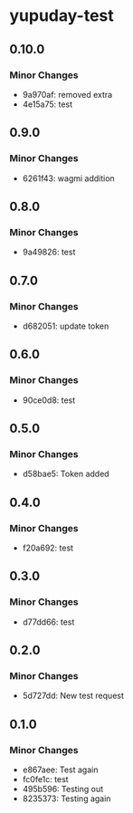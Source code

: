 # yupuday-test

## 0.10.0

### Minor Changes

- 9a970af: removed extra
- 4e15a75: test

## 0.9.0

### Minor Changes

- 6261f43: wagmi addition

## 0.8.0

### Minor Changes

- 9a49826: test

## 0.7.0

### Minor Changes

- d682051: update token

## 0.6.0

### Minor Changes

- 90ce0d8: test

## 0.5.0

### Minor Changes

- d58bae5: Token added

## 0.4.0

### Minor Changes

- f20a692: test

## 0.3.0

### Minor Changes

- d77dd66: test

## 0.2.0

### Minor Changes

- 5d727dd: New test request

## 0.1.0

### Minor Changes

- e867aee: Test again
- fc0fe1c: test
- 495b596: Testing out
- 8235373: Testing again

